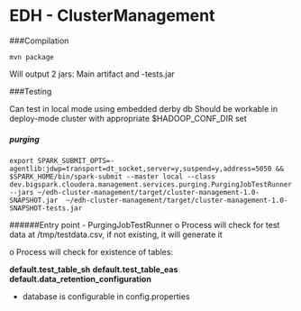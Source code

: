 # EDH - ClusterManagement
###Compilation 

`mvn package`

Will output 2 jars:  Main artifact and -tests.jar

###Testing

Can test in local mode using embedded derby db
Should be workable in deploy-mode cluster with appropriate $HADOOP_CONF_DIR set


##### purging

`export SPARK_SUBMIT_OPTS=-agentlib:jdwp=transport=dt_socket,server=y,suspend=y,address=5050 && $SPARK_HOME/bin/spark-submit --master local --class dev.bigspark.cloudera.management.services.purging.PurgingJobTestRunner --jars ~/edh-cluster-management/target/cluster-management-1.0-SNAPSHOT.jar  ~/edh-cluster-management/target/cluster-management-1.0-SNAPSHOT-tests.jar
`

######Entry point - PurgingJobTestRunner 
o Process will check for test data at /tmp/testdata.csv, if not existing, it will generate it

o Process will check for existence of tables:

__default.test_table_sh__
__default.test_table_eas__
__default.data_retention_configuration__

* database is configurable in config.properties


